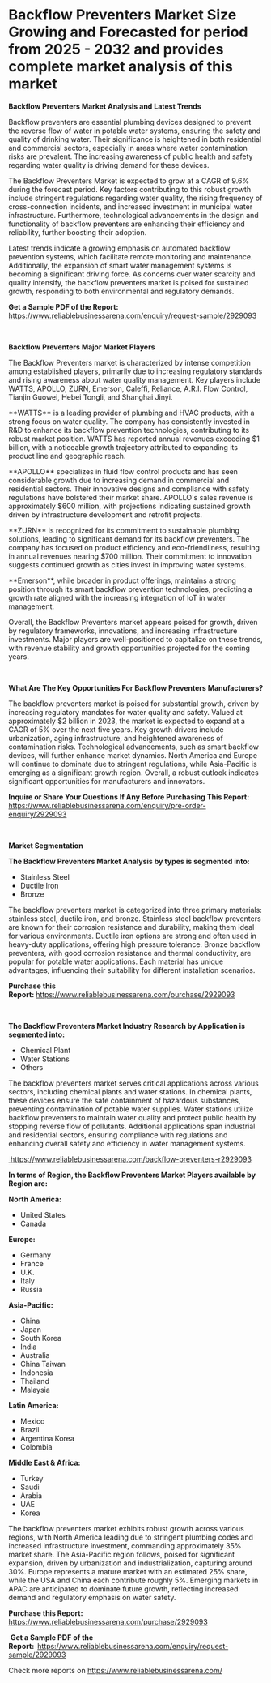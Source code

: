 <p><h1>Backflow Preventers Market Size Growing and Forecasted for period from 2025 - 2032 and provides complete market analysis of this market</h1></p><p><strong>Backflow Preventers Market Analysis and Latest Trends</strong></p>
<p><p>Backflow preventers are essential plumbing devices designed to prevent the reverse flow of water in potable water systems, ensuring the safety and quality of drinking water. Their significance is heightened in both residential and commercial sectors, especially in areas where water contamination risks are prevalent. The increasing awareness of public health and safety regarding water quality is driving demand for these devices.</p><p>The Backflow Preventers Market is expected to grow at a CAGR of 9.6% during the forecast period. Key factors contributing to this robust growth include stringent regulations regarding water quality, the rising frequency of cross-connection incidents, and increased investment in municipal water infrastructure. Furthermore, technological advancements in the design and functionality of backflow preventers are enhancing their efficiency and reliability, further boosting their adoption.</p><p>Latest trends indicate a growing emphasis on automated backflow prevention systems, which facilitate remote monitoring and maintenance. Additionally, the expansion of smart water management systems is becoming a significant driving force. As concerns over water scarcity and quality intensify, the backflow preventers market is poised for sustained growth, responding to both environmental and regulatory demands.</p></p>
<p><strong>Get a Sample PDF of the Report:&nbsp;</strong> <a href="https://www.reliablebusinessarena.com/enquiry/request-sample/2929093?utm_campaign=2982&utm_medium=2&utm_source=Github&utm_content=ia&utm_term=12032025&utm_id=backflow-preventers">https://www.reliablebusinessarena.com/enquiry/request-sample/2929093</a></p>
<p>&nbsp;</p>
<p><strong>Backflow Preventers Major Market Players</strong></p>
<p><p>The Backflow Preventers market is characterized by intense competition among established players, primarily due to increasing regulatory standards and rising awareness about water quality management. Key players include WATTS, APOLLO, ZURN, Emerson, Caleffi, Reliance, A.R.I. Flow Control, Tianjin Guowei, Hebei Tongli, and Shanghai Jinyi.</p><p>**WATTS** is a leading provider of plumbing and HVAC products, with a strong focus on water quality. The company has consistently invested in R&D to enhance its backflow prevention technologies, contributing to its robust market position. WATTS has reported annual revenues exceeding $1 billion, with a noticeable growth trajectory attributed to expanding its product line and geographic reach.</p><p>**APOLLO** specializes in fluid flow control products and has seen considerable growth due to increasing demand in commercial and residential sectors. Their innovative designs and compliance with safety regulations have bolstered their market share. APOLLO's sales revenue is approximately $600 million, with projections indicating sustained growth driven by infrastructure development and retrofit projects.</p><p>**ZURN** is recognized for its commitment to sustainable plumbing solutions, leading to significant demand for its backflow preventers. The company has focused on product efficiency and eco-friendliness, resulting in annual revenues nearing $700 million. Their commitment to innovation suggests continued growth as cities invest in improving water systems.</p><p>**Emerson**, while broader in product offerings, maintains a strong position through its smart backflow prevention technologies, predicting a growth rate aligned with the increasing integration of IoT in water management. </p><p>Overall, the Backflow Preventers market appears poised for growth, driven by regulatory frameworks, innovations, and increasing infrastructure investments. Major players are well-positioned to capitalize on these trends, with revenue stability and growth opportunities projected for the coming years.</p></p>
<p>&nbsp;</p>
<p><strong>What Are The Key Opportunities For Backflow Preventers Manufacturers?</strong></p>
<p><p>The backflow preventers market is poised for substantial growth, driven by increasing regulatory mandates for water quality and safety. Valued at approximately $2 billion in 2023, the market is expected to expand at a CAGR of 5% over the next five years. Key growth drivers include urbanization, aging infrastructure, and heightened awareness of contamination risks. Technological advancements, such as smart backflow devices, will further enhance market dynamics. North America and Europe will continue to dominate due to stringent regulations, while Asia-Pacific is emerging as a significant growth region. Overall, a robust outlook indicates significant opportunities for manufacturers and innovators.</p></p>
<p><strong>Inquire or Share Your Questions If Any Before Purchasing This Report:</strong> <a href="https://www.reliablebusinessarena.com/enquiry/pre-order-enquiry/2929093?utm_campaign=2982&utm_medium=2&utm_source=Github&utm_content=ia&utm_term=12032025&utm_id=backflow-preventers">https://www.reliablebusinessarena.com/enquiry/pre-order-enquiry/2929093</a></p>
<p>&nbsp;</p>
<p><strong>Market Segmentation</strong></p>
<p><strong>The Backflow Preventers Market Analysis by types is segmented into:</strong></p>
<p><ul><li>Stainless Steel</li><li>Ductile Iron</li><li>Bronze</li></ul></p>
<p><p>The backflow preventers market is categorized into three primary materials: stainless steel, ductile iron, and bronze. Stainless steel backflow preventers are known for their corrosion resistance and durability, making them ideal for various environments. Ductile iron options are strong and often used in heavy-duty applications, offering high pressure tolerance. Bronze backflow preventers, with good corrosion resistance and thermal conductivity, are popular for potable water applications. Each material has unique advantages, influencing their suitability for different installation scenarios.</p></p>
<p><strong>Purchase this Report:&nbsp;</strong><a href="https://www.reliablebusinessarena.com/purchase/2929093?utm_campaign=2982&utm_medium=2&utm_source=Github&utm_content=ia&utm_term=12032025&utm_id=backflow-preventers">https://www.reliablebusinessarena.com/purchase/2929093</a></p>
<p>&nbsp;</p>
<p><strong>The Backflow Preventers Market Industry Research by Application is segmented into:</strong></p>
<p><ul><li>Chemical Plant</li><li>Water Stations</li><li>Others</li></ul></p>
<p><p>The backflow preventers market serves critical applications across various sectors, including chemical plants and water stations. In chemical plants, these devices ensure the safe containment of hazardous substances, preventing contamination of potable water supplies. Water stations utilize backflow preventers to maintain water quality and protect public health by stopping reverse flow of pollutants. Additional applications span industrial and residential sectors, ensuring compliance with regulations and enhancing overall safety and efficiency in water management systems.</p></p>
<p><a href="https://www.reliablebusinessarena.com/backflow-preventers-r2929093?utm_campaign=2982&utm_medium=2&utm_source=Github&utm_content=ia&utm_term=12032025&utm_id=backflow-preventers">&nbsp;https://www.reliablebusinessarena.com/backflow-preventers-r2929093</a></p>
<p><strong>In terms of Region, the Backflow Preventers Market Players available by Region are:</strong></p>
<p>
    <p> <strong> North America: </strong>
        <ul>
            <li>United States</li>
            <li>Canada</li>
        </ul>
        </p> 
    <p> <strong> Europe: </strong>
        <ul>
            <li>Germany</li>
            <li>France</li>
            <li>U.K.</li>
            <li>Italy</li>
            <li>Russia</li>
        </ul>
        </p> 
    <p> <strong> Asia-Pacific: </strong>
        <ul>
            <li>China</li>
            <li>Japan</li>
            <li>South Korea</li>
            <li>India</li>
            <li>Australia</li>
            <li>China Taiwan</li>
            <li>Indonesia</li>
            <li>Thailand</li>
            <li>Malaysia</li>
        </ul>
        </p> 
    <p> <strong> Latin America: </strong>
        <ul>
            <li>Mexico</li>
            <li>Brazil</li>
            <li>Argentina Korea</li>
            <li>Colombia</li>
        </ul>
        </p> 
    <p> <strong> Middle East & Africa: </strong>
        <ul>
            <li>Turkey</li>
            <li>Saudi</li>
            <li>Arabia</li>
            <li>UAE</li>
            <li>Korea</li>
        </ul>
    </p>
    </p>
<p><p>The backflow preventers market exhibits robust growth across various regions, with North America leading due to stringent plumbing codes and increased infrastructure investment, commanding approximately 35% market share. The Asia-Pacific region follows, poised for significant expansion, driven by urbanization and industrialization, capturing around 30%. Europe represents a mature market with an estimated 25% share, while the USA and China each contribute roughly 5%. Emerging markets in APAC are anticipated to dominate future growth, reflecting increased demand and regulatory emphasis on water safety.</p></p>
<p><strong>Purchase this Report: </strong><a href="https://www.reliablebusinessarena.com/purchase/2929093?utm_campaign=2982&utm_medium=2&utm_source=Github&utm_content=ia&utm_term=12032025&utm_id=backflow-preventers">https://www.reliablebusinessarena.com/purchase/2929093</a></p>
<p>&nbsp;<strong>Get a Sample PDF of the Report:&nbsp;&nbsp;</strong><a href="https://www.reliablebusinessarena.com/enquiry/request-sample/2929093?utm_campaign=2982&utm_medium=2&utm_source=Github&utm_content=ia&utm_term=12032025&utm_id=backflow-preventers">https://www.reliablebusinessarena.com/enquiry/request-sample/2929093</a></p>
<p><strong></strong></p>
<p>Check more reports on <a href="https://www.reliablebusinessarena.com/?utm_campaign=2982&utm_medium=2&utm_source=Github&utm_content=ia&utm_term=12032025&utm_id=backflow-preventers">https://www.reliablebusinessarena.com/</a></p>